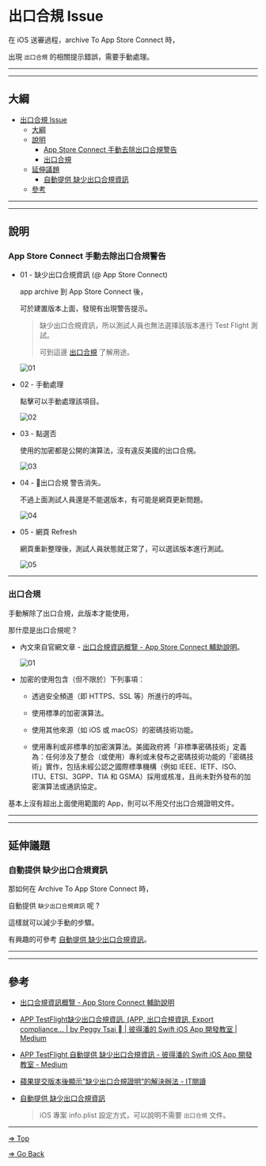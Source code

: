 # 出口合規 Issue

在 iOS 送審過程，archive To App Store Connect 時，

出現 `出口合規` 的相關提示錯誤，需要手動處理。

---
---

## 大綱

- [出口合規 Issue](#出口合規-issue)
  - [大綱](#大綱)
  - [說明](#說明)
    - [App Store Connect 手動去除出口合規警告](#app-store-connect-手動去除出口合規警告)
    - [出口合規](#出口合規)
  - [延伸議題](#延伸議題)
    - [自動提供 缺少出口合規資訊](#自動提供-缺少出口合規資訊)
  - [參考](#參考)

---
---

## 說明

### App Store Connect 手動去除出口合規警告

- 01 - 缺少出口合規資訊 (@ App Store Connect)

  app archive 到 App Store Connect 後，

  可於建置版本上面，發現有出現警告提示。

  > 缺少出口合規資訊，所以測試人員也無法選擇該版本進行 Test Flight 測試。
  >
  > 可到這邊 [出口合規](#出口合規) 了解用途。

  ![01](./pics/App_Store_Connect_Export_Compliance_01.png)

- 02 - 手動處理

   點擊可以手動處理該項目。

  ![02](./pics/App_Store_Connect_Export_Compliance_02.png)

- 03 - 點選否

  使用的加密都是公開的演算法，沒有違反美國的出口合規。

  ![03](./pics/App_Store_Connect_Export_Compliance_03.png)

- 04 - 出口合規 警告消失。

  不過上面測試人員還是不能選版本，有可能是網頁更新問題。

  ![04](./pics/App_Store_Connect_Export_Compliance_04.png)

- 05 - 網頁 Refresh

  網頁重新整理後，測試人員狀態就正常了，可以選該版本進行測試。

  ![05](./pics/App_Store_Connect_Export_Compliance_05_Reflash.png)

---

### 出口合規

手動解除了出口合規，此版本才能使用，

那什麼是出口合規呢？

- 內文來自官網文章 - [出口合規資訊概覽 - App Store Connect 輔助說明]。

  ![01](./pics/出口合規資訊_01_概覽_App_Store_Connect_輔助說明.png)

- 加密的使用包含（但不限於）下列事項：

  - 透過安全頻道（即 HTTPS、SSL 等）所進行的呼叫。

  - 使用標準的加密演算法。

  - 使用其他來源（如 iOS 或 macOS）的密碼技術功能。

  - 使用專利或非標準的加密演算法。美國政府將「非標準密碼技術」定義為：任何涉及了整合（或使用）專利或未發布之密碼技術功能的「密碼技術」實作，包括未經公認之國際標準機構（例如 IEEE、IETF、ISO、ITU、ETSI、3GPP、TIA 和 GSMA）採用或核准，且尚未對外發布的加密演算法或通訊協定。

基本上沒有超出上面使用範圍的 App，則可以不用交付出口合規證明文件。

---
---

## 延伸議題

### 自動提供 缺少出口合規資訊

那如何在 Archive To App Store Connect 時，

自動提供 `缺少出口合規資訊` 呢 ?

這樣就可以減少手動的步驟。

有興趣的可參考 [自動提供 缺少出口合規資訊]。

---
---

## 參考

- [出口合規資訊概覽 - App Store Connect 輔助說明]

- [APP TestFlight缺少出口合規資訊. (APP, 出口合規資訊, Export compliance… | by Peggy Tsai  | 彼得潘的 Swift iOS App 開發教室 | Medium]

- [APP TestFlight 自動提供 缺少出口合規資訊 - 彼得潘的 Swift iOS App 開發教室 - Medium]

- [蘋果提交版本後顯示”缺少出口合規證明“的解決辦法 - IT閱讀]

- [自動提供 缺少出口合規資訊]

  > iOS 專案 info.plist 設定方式，可以說明不需要 `出口合規` 文件。

---

<!-- 連結設定 -->

[出口合規資訊概覽 - App Store Connect 輔助說明]: https://help.apple.com/app-store-connect/#/dev88f5c7bf9

[APP TestFlight缺少出口合規資訊. (APP, 出口合規資訊, Export compliance… | by Peggy Tsai  | 彼得潘的 Swift iOS App 開發教室 | Medium]: https://medium.com/%E5%BD%BC%E5%BE%97%E6%BD%98%E7%9A%84-swift-ios-app-%E9%96%8B%E7%99%BC%E6%95%99%E5%AE%A4/app-%E7%BC%BA%E5%B0%91%E5%87%BA%E5%8F%A3%E5%90%88%E8%A6%8F%E8%B3%87%E8%A8%8A-64e3e7f2b55f

[APP TestFlight 自動提供 缺少出口合規資訊 - 彼得潘的 Swift iOS App 開發教室 - Medium]: https://medium.com/%E5%BD%BC%E5%BE%97%E6%BD%98%E7%9A%84-swift-ios-app-%E9%96%8B%E7%99%BC%E6%95%99%E5%AE%A4/app-testflight-%E4%B8%AD%E8%87%AA%E5%8B%95%E6%8F%90%E4%BE%9B-%E7%BC%BA%E5%B0%91%E5%87%BA%E5%8F%A3%E5%90%88%E8%A6%8F%E8%B3%87%E8%A8%8A-5c549fd73de4

[蘋果提交版本後顯示”缺少出口合規證明“的解決辦法 - IT閱讀]: https://www.itread01.com/content/1550360004.html

[自動提供 缺少出口合規資訊]: https://github.com/espgrandia/Xcode.Journey/blob/master/Provided_Automatically_Export_Compliance/

[=> Top](#出口合規-issue)

[=> Go Back](../README.md)
